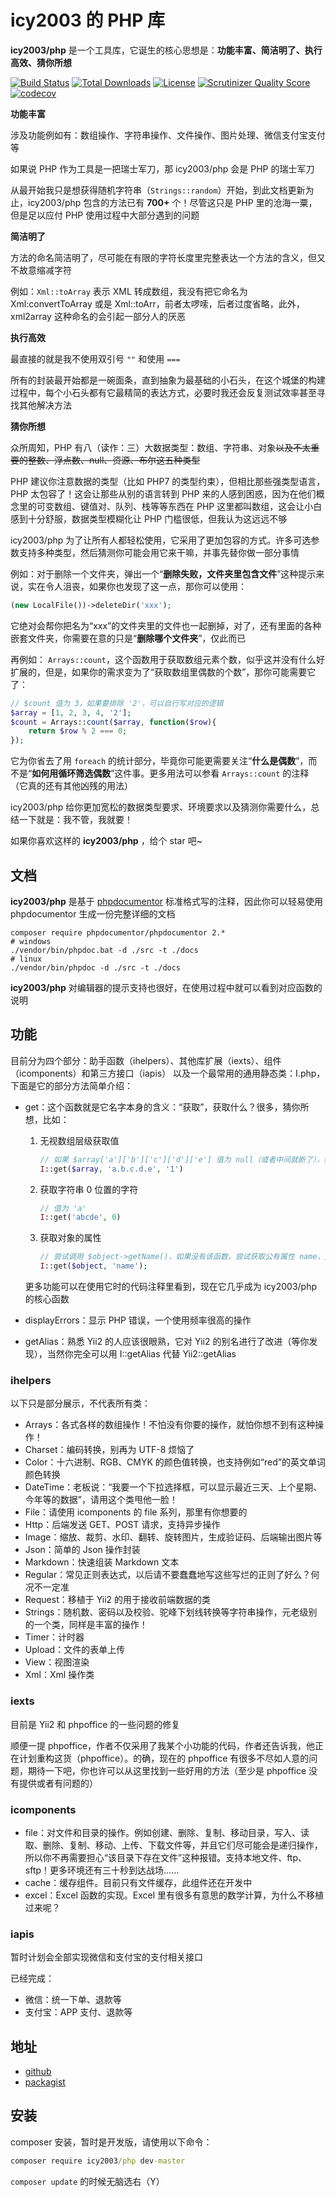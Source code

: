 # icy2003 的 PHP 库

**icy2003/php** 是一个工具库，它诞生的核心思想是：**功能丰富、简洁明了、执行高效、猜你所想**

[![Build Status](https://travis-ci.com/icy2003/php.svg?branch=master)](https://travis-ci.com/icy2003/php)
[![Total Downloads](https://poser.pugx.org/icy2003/php/downloads)](https://packagist.org/packages/icy2003/php)
[![License](https://poser.pugx.org/icy2003/php/license)](https://packagist.org/packages/icy2003/php)
[![Scrutinizer Quality Score](https://scrutinizer-ci.com/g/icy2003/php/badges/quality-score.png?b=master)](https://scrutinizer-ci.com/g/icy2003/php/)
[![codecov](https://codecov.io/gh/icy2003/php/branch/master/graph/badge.svg)](https://codecov.io/gh/icy2003/php)

**功能丰富**

涉及功能例如有：数组操作、字符串操作、文件操作、图片处理、微信支付宝支付等

如果说 PHP 作为工具是一把瑞士军刀，那 icy2003/php 会是 PHP 的瑞士军刀

从最开始我只是想获得随机字符串（`Strings::random`）开始，到此文档更新为止，icy2003/php 包含的方法已有 **700+** 个！尽管这只是 PHP 里的沧海一粟，但是足以应付 PHP 使用过程中大部分遇到的问题

**简洁明了**

方法的命名简洁明了，尽可能在有限的字符长度里完整表达一个方法的含义，但又不故意缩减字符

例如：`Xml::toArray` 表示 XML 转成数组，我没有把它命名为 Xml:convertToArray 或是 Xml::toArr，前者太啰嗦，后者过度省略，此外，xml2array 这种命名的会引起一部分人的厌恶

**执行高效**

最直接的就是我不使用双引号 `""` 和使用 `===`

所有的封装最开始都是一碗面条，直到抽象为最基础的小石头，在这个城堡的构建过程中，每个小石头都有它最精简的表达方式，必要时我还会反复测试效率甚至寻找其他解决方法

**猜你所想**

众所周知，PHP 有八（读作：三）大数据类型：数组、字符串、对象<del>以及不太重要的整数、浮点数、null、资源、布尔这五种类型</del>

PHP 建议你注意数据的类型（比如 PHP7 的类型约束），但相比那些强类型语言，PHP 太包容了！这会让那些从别的语言转到 PHP 来的人感到困惑，因为在他们概念里的可变数组、键值对、队列、栈等等东西在 PHP 这里都叫数组，这会让小白感到十分舒服，数据类型模糊化让 PHP 门槛很低，但我认为这远远不够

icy2003/php 为了让所有人都轻松使用，它采用了更加包容的方式。许多可选参数支持多种类型，然后猜测你可能会用它来干嘛，并事先替你做一部分事情

例如：对于删除一个文件夹，弹出一个“**删除失败，文件夹里包含文件**”这种提示来说，实在令人沮丧，如果你也发现了这一点，那你可以使用：

```php
(new LocalFile())->deleteDir('xxx');
```

它绝对会帮你把名为“xxx”的文件夹里的文件也一起删掉，对了，还有里面的各种嵌套文件夹，你需要在意的只是“**删除哪个文件夹**”，仅此而已

再例如： `Arrays::count`，这个函数用于获取数组元素个数，似乎这并没有什么好扩展的，但是，如果你的需求变为了“获取数组里偶数的个数”，那你可能需要它了：

```php
// $count 值为 3，如果要排除 '2'，可以自行写对应的逻辑
$array = [1, 2, 3, 4, '2'];
$count = Arrays::count($array, function($row){
    return $row % 2 === 0;
});
```

它为你省去了用 `foreach` 的统计部分，毕竟你可能更需要关注“**什么是偶数**”，而不是“**如何用循环筛选偶数**”这件事。更多用法可以参看 `Arrays::count` 的注释（它真的还有其他凶残的用法）

icy2003/php 给你更加宽松的数据类型要求、环境要求以及猜测你需要什么，总结一下就是：我不管，我就要！

如果你喜欢这样的 **icy2003/php** ，给个 star 吧~

## 文档

**icy2003/php** 是基于 [phpdocumentor](https://www.phpdoc.org/) 标准格式写的注释，因此你可以轻易使用 phpdocumentor 生成一份完整详细的文档

```shell
composer require phpdocumentor/phpdocumentor 2.*
# windows
./vendor/bin/phpdoc.bat -d ./src -t ./docs
# linux
./vendor/bin/phpdoc -d ./src -t ./docs
```

**icy2003/php** 对编辑器的提示支持也很好，在使用过程中就可以看到对应函数的说明



## 功能

目前分为四个部分：助手函数（ihelpers）、其他库扩展（iexts）、组件（icomponents）和第三方接口（iapis）
以及一个最常用的通用静态类：I.php，下面是它的部分方法简单介绍：

- get：这个函数就是它名字本身的含义：“获取”，获取什么？很多，猜你所想，比如：

    1. 无视数组层级获取值
        ```php
        // 如果 $array['a']['b']['c']['d']['e'] 值为 null（或者中间就断了），给默认值 '1'
        I::get($array, 'a.b.c.d.e', '1')
        ```
    2. 获取字符串 0 位置的字符
        ```php
        // 值为 'a'
        I::get('abcde', 0)
        ```
    3. 获取对象的属性
        ```php
        // 尝试调用 $object->getName()，如果没有该函数，尝试获取公有属性 name，支持无限层级
        I::get($object, 'name');
        ```
    更多功能可以在使用它时的代码注释里看到，现在它几乎成为 icy2003/php 的核心函数
- displayErrors：显示 PHP 错误，一个使用频率很高的操作
- getAlias：熟悉 Yii2 的人应该很眼熟，它对 Yii2 的别名进行了改进（等你发现），当然你完全可以用 I::getAlias 代替 Yii2::getAlias

### ihelpers

以下只是部分展示，不代表所有类：

- Arrays：各式各样的数组操作！不怕没有你要的操作，就怕你想不到有这种操作！
- Charset：编码转换，别再为 UTF-8 烦恼了
- Color：十六进制、RGB、CMYK 的颜色值转换，也支持例如“red”的英文单词颜色转换
- DateTime：老板说：“我要一个下拉选择框，可以显示最近三天、上个星期、今年等的数据”，请用这个类甩他一脸！
- File：请使用 icomponents 的 file 系列，那里有你想要的
- Http：后端发送 GET、POST 请求，支持异步操作
- Image：缩放、裁剪、水印、翻转、旋转图片，生成验证码、后端输出图片等
- Json：简单的 Json 操作封装
- Markdown：快速组装 Markdown 文本
- Regular：常见正则表达式，以后请不要蠢蠢地写这些写烂的正则了好么？何况不一定准
- Request：移植于 Yii2 的用于接收前端数据的类
- Strings：随机数、密码以及校验、驼峰下划线转换等字符串操作，元老级别的一个类，同样是丰富的操作！
- Timer：计时器
- Upload：文件的表单上传
- View：视图渲染
- Xml：Xml 操作类

### iexts

目前是 Yii2 和 phpoffice 的一些问题的修复

顺便一提 phpoffice，作者不仅采用了我某个小功能的代码，作者还告诉我，他正在计划重构这货（phpoffice）。的确，现在的 phpoffice 有很多不尽如人意的问题，期待一下吧，你也许可以从这里找到一些好用的方法（至少是 phpoffice 没有提供或者有问题的）

### icomponents

- file：对文件和目录的操作。例如创建、删除、复制、移动目录，写入、读取、删除、复制、移动、上传、下载文件等，并且它们尽可能会是递归操作，所以你不再需要担心“该目录下存在文件”这种报错。支持本地文件、ftp、sftp！更多环境还有三十秒到达战场……
- cache：缓存组件。目前只有文件缓存，此组件还在开发中
- excel：Excel 函数的实现。Excel 里有很多有意思的数学计算，为什么不移植过来呢？

### iapis

暂时计划会全部实现微信和支付宝的支付相关接口

已经完成：

- 微信：统一下单、退款等
- 支付宝：APP 支付、退款等

## 地址

-  [github](https://github.com/icy2003/php)
-  [packagist](https://packagist.org/packages/icy2003/php)

## 安装

composer 安装，暂时是开发版，请使用以下命令：

```cmd
composer require icy2003/php dev-master
```

`composer update` 的时候无脑选右（Y）